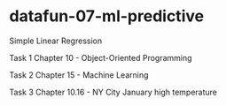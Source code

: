 # datafun-07-ml-predictive
Simple Linear Regression

Task 1
Chapter 10 - Object-Oriented Programming

Task 2
Chapter 15 - Machine Learning 

Task 3
Chapter 10.16 - NY City January high temperature